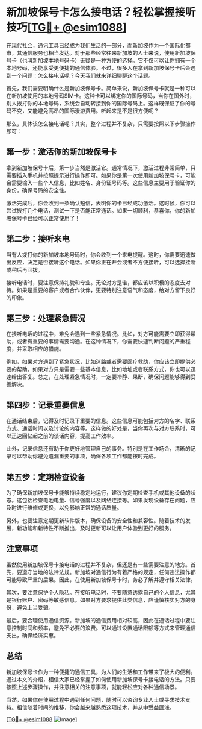 # 新加坡保号卡怎么接电话？轻松掌握接听技巧[[TG💪+ @esim1088](https://t.me/s/esim1088)]

在现代社会，通讯工具已经成为我们生活的一部分，而新加坡作为一个国际化都市，其通信服务也相当发达。对于那些经常往来新加坡的人士来说，使用新加坡保号卡（也叫新加坡本地号码卡）无疑是一种方便的选择。它不仅可以让你拥有一个本地号码，还能享受更便捷的通信体验。不过，很多人在拿到新加坡保号卡后会遇到一个问题：怎么接电话呢？今天我们就来详细聊聊这个话题。

首先，我们需要明确什么是新加坡保号卡。简单来说，新加坡保号卡就是一种可以在新加坡使用的本地号码SIM卡。这种卡可以绑定你的国际号码，当你在国外时，别人拨打你的本地号码，系统会自动转接到你的国际号码上。这样既保证了你的号码不变，又能避免高昂的国际漫游费用。听起来是不是很方便呢？

那么，具体该怎么接电话呢？其实，整个过程并不复杂，只需要按照以下步骤操作即可：

## 第一步：激活你的新加坡保号卡

拿到新加坡保号卡后，第一步当然是激活它。通常情况下，激活过程非常简单，只需要插入手机并按照提示进行操作即可。如果你是第一次使用新加坡保号卡，可能会需要输入一些个人信息，比如姓名、身份证号码等。这些信息主要用于验证你的身份，确保号码的安全性。

激活完成后，你会收到一条确认短信，表明你的卡已经成功激活。这时候，你可以尝试拨打几个电话，测试一下是否能正常通话。如果一切顺利，恭喜你，你的新加坡保号卡已经可以正常使用了！

## 第二步：接听来电

当有人拨打你的新加坡本地号码时，你会收到一个来电提醒。这时，你需要迅速做出反应，决定是否接听这个电话。如果你正在开会或者不方便接听，可以选择挂断或稍后再回拨。

接听电话时，要注意保持礼貌和专业。无论对方是谁，都应该以积极的态度去对待。如果是重要的客户或者合作伙伴，更要特别注意语气和态度，给对方留下良好的印象。

## 第三步：处理紧急情况

在接听电话的过程中，难免会遇到一些紧急情况。比如，对方可能需要立即获得帮助，或者有重要的事情需要沟通。在这种情况下，你需要快速判断问题的严重程度，并采取相应的措施。

例如，如果对方遇到了紧急状况，比如迷路或者需要医疗救助，你应该立即提供必要的帮助。如果对方只是需要一些基本信息，比如地址或者联系方式，你也可以迅速给出答复。总之，在处理紧急情况时，一定要冷静、果断，确保问题能够得到妥善解决。

## 第四步：记录重要信息

在通话结束后，记得及时记录下重要的信息。这些信息可能包括对方的名字、联系方式、通话时间以及讨论的内容等。这样做的好处是，当你再次与对方联系时，可以迅速回忆起之前的谈话内容，提高工作效率。

此外，记录信息还有助于你更好地管理自己的事务。特别是在工作场合，清晰的记录可以帮助你避免遗漏重要的事项，确保各项工作都能按时完成。

## 第五步：定期检查设备

为了确保新加坡保号卡能够持续稳定地运行，建议你定期检查手机或其他设备的状态。这包括检查电池电量、信号强度以及网络连接等。如果发现设备存在问题，应及时进行维修或更换，以免影响正常的通话质量。

另外，也要注意定期更新软件版本，确保设备的安全性和兼容性。随着技术的发展，新功能和新特性不断推出，及时更新可以让用户体验到更好的服务。

## 注意事项

虽然使用新加坡保号卡接电话的过程并不复杂，但还是有一些需要注意的地方。首先，要遵守当地的法律法规。新加坡对通信行为有着严格的规定，任何违法操作都可能导致严重的后果。因此，在使用新加坡保号卡时，务必了解并遵守相关法律。

其次，要注意保护个人隐私。在接听电话时，不要随意透露自己的个人信息，尤其是银行账户、密码等敏感信息。如果对方要求提供此类信息，应谨慎核实对方的身份，避免上当受骗。

最后，要合理使用通信资源。新加坡的通信费用相对较高，因此在通话过程中要注意控制时间和频率，避免不必要的浪费。可以通过设置通话限额等方式来管理通信支出，确保经济实惠。

## 总结

新加坡保号卡作为一种便捷的通信工具，为人们的生活和工作带来了极大的便利。通过本文的介绍，相信大家已经掌握了如何使用新加坡保号卡接电话的方法。只要按照上述步骤操作，并注意相关的注意事项，就能轻松应对各种通信场景。

当然，如果你在使用过程中遇到任何问题，随时可以咨询专业人士或寻求技术支持。相信随着时间的推移，你会越来越熟悉这项技术，并从中受益匪浅。

[[TG💪+ @esim1088](https://t.me/s/esim1088) ![Image](https://i.postimg.cc/4NQfJmqS/Snipaste-2025-05-13-00-14-12.png)]